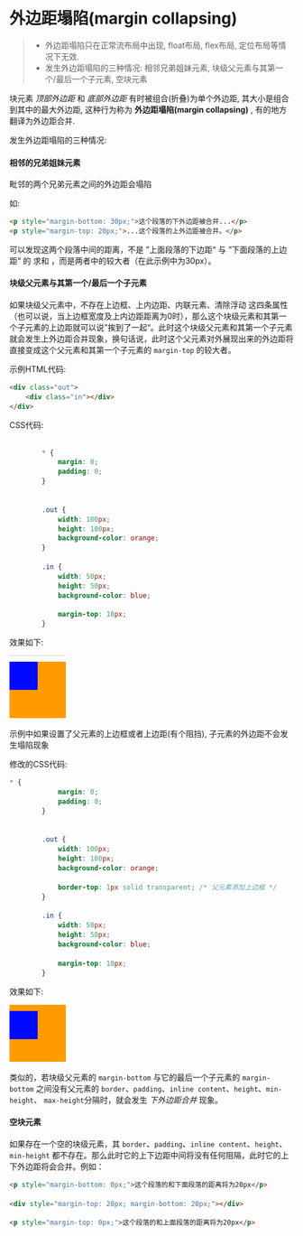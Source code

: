 # 外边距塌陷(margin collapsing)

> * 外边距塌陷只在正常流布局中出现, float布局, flex布局, 定位布局等情况下无效.
> * 发生外边距塌陷的三种情况: 相邻兄弟姐妹元素, 块级父元素与其第一个/最后一个子元素, 空块元素


块元素 *顶部外边距* 和 *底部外边距* 有时被组合(折叠)为单个外边距, 其大小是组合到其中的最大外边距, 这种行为称为 **外边距塌陷(margin collapsing)** , 有的地方翻译为外边距合并.

发生外边距塌陷的三种情况:

#### 相邻的兄弟姐妹元素
毗邻的两个兄弟元素之间的外边距会塌陷

如:
```html
<p style="margin-bottom: 30px;">这个段落的下外边距被合并...</p>
<p style="margin-top: 20px;">...这个段落的上外边距被合并。</p>
```
可以发现这两个段落中间的距离，不是 ”上面段落的下边距“ 与 ”下面段落的上边距“ 的 求和 ，而是两者中的较大者（在此示例中为30px）。


#### 块级父元素与其第一个/最后一个子元素
如果块级父元素中，不存在上边框、上内边距、内联元素、清除浮动 这四条属性（也可以说，当上边框宽度及上内边距距离为0时），那么这个块级元素和其第一个子元素的上边距就可以说”挨到了一起“。此时这个块级父元素和其第一个子元素就会发生上外边距合并现象，换句话说，此时这个父元素对外展现出来的外边距将直接变成这个父元素和其第一个子元素的 `margin-top` 的较大者。

示例HTML代码:
```html
<div class="out">
    <div class="in"></div>
</div>
```

CSS代码:
```css

        * {
            margin: 0;
            padding: 0;
        }


        .out {
            width: 100px;
            height: 100px;
            background-color: orange;
        }

        .in {
            width: 50px;
            height: 50px;
            background-color: blue;

            margin-top: 10px;
        }
```

效果如下:
 
![](../../images/margin-collapsing-1.png)

示例中如果设置了父元素的上边框或者上边距(有个阻挡), 子元素的外边距不会发生塌陷现象

修改的CSS代码:
```css
* {
            margin: 0;
            padding: 0;
        }


        .out {
            width: 100px;
            height: 100px;
            background-color: orange;

            border-top: 1px solid transparent; /* 父元素添加上边框 */
        }

        .in {
            width: 50px;
            height: 50px;
            background-color: blue;

            margin-top: 10px;
        }
```
效果如下:

![](../../images/margin-collapsing-2.png)


类似的，若块级父元素的 `margin-bottom` 与它的最后一个子元素的 `margin-bottom` 之间没有父元素的 `border`、`padding`、`inline content`、`height`、`min-height`、 `max-height`分隔时，就会发生 *下外边距合并* 现象。

#### 空块元素
如果存在一个空的块级元素，其 `border`、`padding`、`inline content`、`height`、`min-height` 都不存在。那么此时它的上下边距中间将没有任何阻隔，此时它的上下外边距将会合并。例如：

```html
<p style="margin-bottom: 0px;">这个段落的和下面段落的距离将为20px</p>

<div style="margin-top: 20px; margin-bottom: 20px;"></div>

<p style="margin-top: 0px;">这个段落的和上面段落的距离将为20px</p>
```



